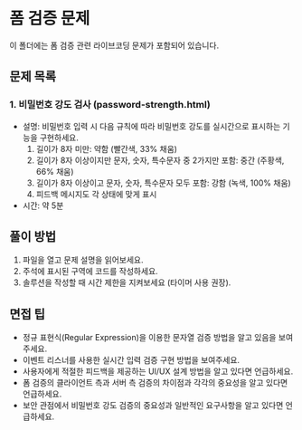 # 폼 검증 문제

이 폴더에는 폼 검증 관련 라이브코딩 문제가 포함되어 있습니다.

## 문제 목록

### 1. 비밀번호 강도 검사 (password-strength.html)
- 설명: 비밀번호 입력 시 다음 규칙에 따라 비밀번호 강도를 실시간으로 표시하는 기능을 구현하세요.
  1. 길이가 8자 미만: 약함 (빨간색, 33% 채움)
  2. 길이가 8자 이상이지만 문자, 숫자, 특수문자 중 2가지만 포함: 중간 (주황색, 66% 채움)
  3. 길이가 8자 이상이고 문자, 숫자, 특수문자 모두 포함: 강함 (녹색, 100% 채움)
  4. 피드백 메시지도 각 상태에 맞게 표시
- 시간: 약 5분

## 풀이 방법

1. 파일을 열고 문제 설명을 읽어보세요.
2. 주석에 표시된 구역에 코드를 작성하세요.
3. 솔루션을 작성할 때 시간 제한을 지켜보세요 (타이머 사용 권장).

## 면접 팁

- 정규 표현식(Regular Expression)을 이용한 문자열 검증 방법을 알고 있음을 보여주세요.
- 이벤트 리스너를 사용한 실시간 입력 검증 구현 방법을 보여주세요.
- 사용자에게 적절한 피드백을 제공하는 UI/UX 설계 방법을 알고 있다면 언급하세요.
- 폼 검증의 클라이언트 측과 서버 측 검증의 차이점과 각각의 중요성을 알고 있다면 언급하세요.
- 보안 관점에서 비밀번호 강도 검증의 중요성과 일반적인 요구사항을 알고 있다면 언급하세요.
